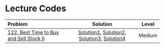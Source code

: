 # Lecture Codes

|  **Problem**  |  **Solution**  |  **Level**  |
|:--------------|:--------------:|:-----------:|
|  [122. Best Time to Buy and Sell Stock II](https://leetcode.com/problems/best-time-to-buy-and-sell-stock-ii/)  |  [Solution1](https://github.com/kishanrajput23/Love-Babbar-CPP-DSA-Course/blob/main/Lectures/Lecture_122/Lecture_Codes/dice_throw_1.cpp), [Solution2](https://github.com/kishanrajput23/Love-Babbar-CPP-DSA-Course/blob/main/Lectures/Lecture_122/Lecture_Codes/dice_throw_2.cpp), [Solution3](https://github.com/kishanrajput23/Love-Babbar-CPP-DSA-Course/blob/main/Lectures/Lecture_122/Lecture_Codes/dice_throw_3.cpp), [Solution4](https://github.com/kishanrajput23/Love-Babbar-CPP-DSA-Course/blob/main/Lectures/Lecture_122/Lecture_Codes/dice_throw_3.cpp)  |  Medium  |
